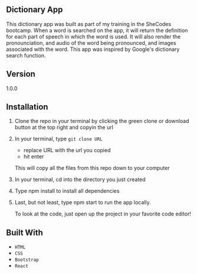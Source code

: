 ## Dictionary App

This dictionary app was built  as part of my training in the SheCodes bootcamp. When a word is searched on the app, it will return the definition for each part of speech in which the word is used. It will also render the pronounciation, and audio of the word being pronounced, and images associated with the word. This app was inspired by Google's dictionary search function.

## Version 

1.0.0

## Installation

1. Clone the repo in your terminal by clicking the green clone or download button at the top right and copyin the url

3. In your terminal, type `git clone URL`
    - replace URL with the url you copied
    - hit enter
    
   This will copy all the files from this repo down to your computer

4. In your terminal, cd into the directory you just created

5. Type npm install to install all dependencies

6. Last, but not least, type npm start to run the app locally.

   To look at the code, just open up the project in your favorite code editor!


## Built With

* `HTML`
* `CSS`
* `Bootstrap`
* `React`


